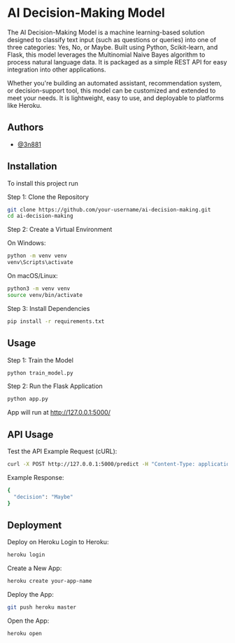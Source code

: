 
# AI Decision-Making Model

The AI Decision-Making Model is a machine learning-based solution designed to classify text input (such as questions or queries) into one of three categories: Yes, No, or Maybe. Built using Python, Scikit-learn, and Flask, this model leverages the Multinomial Naive Bayes algorithm to process natural language data. It is packaged as a simple REST API for easy integration into other applications.

Whether you're building an automated assistant, recommendation system, or decision-support tool, this model can be customized and extended to meet your needs. It is lightweight, easy to use, and deployable to platforms like Heroku.


## Authors

- [@3n881](https://www.github.com/3n881)


## Installation

To install this project run

Step 1: Clone the Repository

```bash
git clone https://github.com/your-username/ai-decision-making.git
cd ai-decision-making
```
Step 2: Create a Virtual Environment

On Windows:

```bash
python -m venv venv
venv\Scripts\activate
```
On macOS/Linux:

```bash
python3 -m venv venv
source venv/bin/activate
```
Step 3: Install Dependencies

```bash
pip install -r requirements.txt
```
## Usage

Step 1: Train the Model

```bash
python train_model.py
```
Step 2: Run the Flask Application

```bash
python app.py
```
App will run at http://127.0.0.1:5000/
## API Usage

Test the API
Example Request (cURL):

```bash
curl -X POST http://127.0.0.1:5000/predict -H "Content-Type: application/json" -d '{"input": "Should I buy a new phone?"}'
```
Example Response:

```bash
{
  "decision": "Maybe"
}
```
## Deployment

Deploy on Heroku
Login to Heroku:

```bash
heroku login
```

Create a New App:

```bash
heroku create your-app-name
```
Deploy the App:

```bash
git push heroku master
```
Open the App:

```bash
heroku open
```

